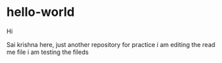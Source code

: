 # hello-world
Hi

Sai krishna here,
just another repository for practice
i am editing the read me file
i am testing the fileds
